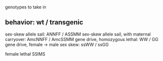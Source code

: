 genotypes to take in

behavior: wt / transgenic
---------------
sex-skew allele sail: ANNFF / ASSMM
sex-skew allele sail, with maternal carryover: AmcNNFF / AmcSSMM
gene drive, homozygous lethal: WW / GG
gene drive, female -> male sex skew: ssWW / ssGG

female lethal
SSIMS
